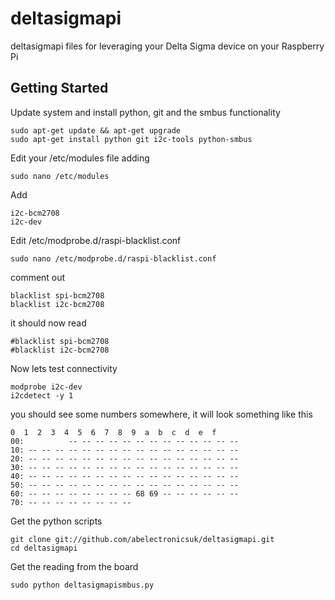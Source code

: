 deltasigmapi
============

deltasigmapi files for leveraging your Delta Sigma device on your Raspberry Pi

## Getting Started
Update system and install python, git and the smbus functionality
```
sudo apt-get update && apt-get upgrade
sudo apt-get install python git i2c-tools python-smbus
```
Edit your /etc/modules file adding 
```
sudo nano /etc/modules
```
Add
```
i2c-bcm2708 
i2c-dev
```

Edit /etc/modprobe.d/raspi-blacklist.conf
```
sudo nano /etc/modprobe.d/raspi-blacklist.conf
```
comment out

```
blacklist spi-bcm2708
blacklist i2c-bcm2708
```

it should now read

```
#blacklist spi-bcm2708
#blacklist i2c-bcm2708
```
Now lets test connectivity

```
modprobe i2c-dev
i2cdetect -y 1
```

you should see some numbers somewhere, it will look something like this
```     
0  1  2  3  4  5  6  7  8  9  a  b  c  d  e  f
00:          -- -- -- -- -- -- -- -- -- -- -- -- --
10: -- -- -- -- -- -- -- -- -- -- -- -- -- -- -- --
20: -- -- -- -- -- -- -- -- -- -- -- -- -- -- -- --
30: -- -- -- -- -- -- -- -- -- -- -- -- -- -- -- --
40: -- -- -- -- -- -- -- -- -- -- -- -- -- -- -- --
50: -- -- -- -- -- -- -- -- -- -- -- -- -- -- -- --
60: -- -- -- -- -- -- -- -- 68 69 -- -- -- -- -- --
70: -- -- -- -- -- -- -- --
```

Get the python scripts
```
git clone git://github.com/abelectronicsuk/deltasigmapi.git
cd deltasigmapi
```

Get the reading from the board
```
sudo python deltasigmapismbus.py
```
